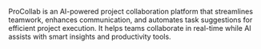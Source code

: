 ProCollab is an AI-powered project collaboration platform that streamlines teamwork, enhances communication, and automates task suggestions for efficient project execution.
It helps teams collaborate in real-time while AI assists with smart insights and productivity tools.
